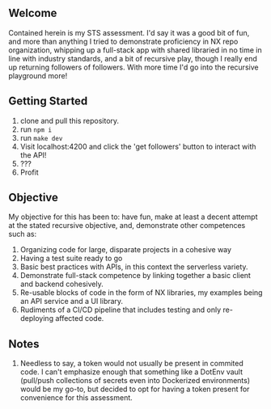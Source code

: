 ## Welcome

Contained herein is my STS assessment. I'd say it was a good bit of fun, and more than anything I tried to demonstrate proficiency in NX repo organization, whipping up a full-stack app with shared libraried in no time in line with industry standards, and a bit of recursive play, though I really end up returning followers of followers. With more time I'd go into the recursive playground more!

## Getting Started

1. clone and pull this repository.
2. run `npm i`
3. run `make dev`
4. Visit localhost:4200 and click the 'get followers' button to interact with the API!
5. ???
6. Profit

## Objective

My objective for this has been to: have fun, make at least a decent attempt at the stated recursive objective, and, demonstrate other competences such as:

1. Organizing code for large, disparate projects in a cohesive way
2. Having a test suite ready to go
3. Basic best practices with APIs, in this context the serverless variety.
4. Demonstrate full-stack competence by linking together a basic client and backend cohesively.
5. Re-usable blocks of code in the form of NX libraries, my examples being an API service and a UI library.
6. Rudiments of a CI/CD pipeline that includes testing and only re-deploying affected code.

## Notes

1. Needless to say, a token would not usually be present in commited code. I can't emphasize enough that something like a DotEnv vault (pull/push collections of secrets even into Dockerized environments) would be my go-to, but decided to opt for having a token present for convenience for this assessment.
